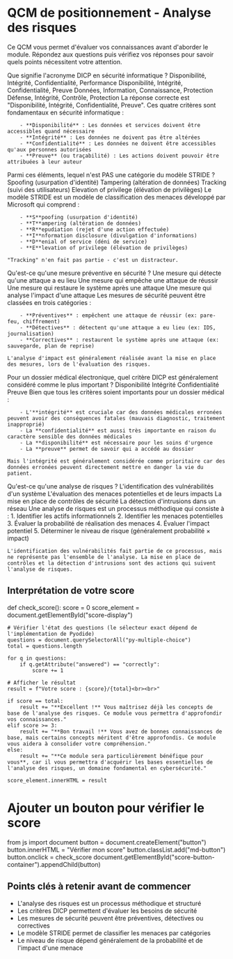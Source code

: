 # QCM de positionnement - Analyse des risques

Ce QCM vous permet d'évaluer vos connaissances avant d'aborder le module. Répondez aux questions puis vérifiez vos réponses pour savoir quels points nécessitent votre attention.

<py-multiple-choice id="q1">
  <py-title>Que signifie l'acronyme DICP en sécurité informatique ?</py-title>
  <py-choice>Disponibilité, Intégrité, Confidentialité, Performance</py-choice>
  <py-choice correct>Disponibilité, Intégrité, Confidentialité, Preuve</py-choice>
  <py-choice>Données, Information, Connaissance, Protection</py-choice>
  <py-choice>Défense, Intégrité, Contrôle, Protection</py-choice>
  <py-feedback>
    La réponse correcte est "Disponibilité, Intégrité, Confidentialité, Preuve". Ces quatre critères sont fondamentaux en sécurité informatique :

        - **Disponibilité** : Les données et services doivent être accessibles quand nécessaire
        - **Intégrité** : Les données ne doivent pas être altérées
        - **Confidentialité** : Les données ne doivent être accessibles qu'aux personnes autorisées
        - **Preuve** (ou traçabilité) : Les actions doivent pouvoir être attribuées à leur auteur
  </py-feedback>
</py-multiple-choice>

<py-multiple-choice id="q2">
  <py-title>Parmi ces éléments, lequel n'est PAS une catégorie du modèle STRIDE ?</py-title>
  <py-choice>Spoofing (usurpation d'identité)</py-choice>
  <py-choice>Tampering (altération de données)</py-choice>
  <py-choice correct>Tracking (suivi des utilisateurs)</py-choice>
  <py-choice>Elevation of privilege (élévation de privilèges)</py-choice>
  <py-feedback>
    Le modèle STRIDE est un modèle de classification des menaces développé par Microsoft qui comprend :

        - **S**poofing (usurpation d'identité)
        - **T**ampering (altération de données)
        - **R**epudiation (rejet d'une action effectuée)
        - **I**nformation disclosure (divulgation d'informations)
        - **D**enial of service (déni de service)
        - **E**levation of privilege (élévation de privilèges)
    
    "Tracking" n'en fait pas partie - c'est un distracteur.
  </py-feedback>
</py-multiple-choice>

<py-multiple-choice id="q3">
  <py-title>Qu'est-ce qu'une mesure préventive en sécurité ?</py-title>
  <py-choice>Une mesure qui détecte qu'une attaque a eu lieu</py-choice>
  <py-choice correct>Une mesure qui empêche une attaque de réussir</py-choice>
  <py-choice>Une mesure qui restaure le système après une attaque</py-choice>
  <py-choice>Une mesure qui analyse l'impact d'une attaque</py-choice>
  <py-feedback>
    Les mesures de sécurité peuvent être classées en trois catégories :
        
        - **Préventives** : empêchent une attaque de réussir (ex: pare-feu, chiffrement)
        - **Détectives** : détectent qu'une attaque a eu lieu (ex: IDS, journalisation)
        - **Correctives** : restaurent le système après une attaque (ex: sauvegarde, plan de reprise)
    
    L'analyse d'impact est généralement réalisée avant la mise en place des mesures, lors de l'évaluation des risques.
  </py-feedback>
</py-multiple-choice>

<py-multiple-choice id="q4">
  <py-title>Pour un dossier médical électronique, quel critère DICP est généralement considéré comme le plus important ?</py-title>
  <py-choice>Disponibilité</py-choice>
  <py-choice correct>Intégrité</py-choice>
  <py-choice>Confidentialité</py-choice>
  <py-choice>Preuve</py-choice>
  <py-feedback>
    Bien que tous les critères soient importants pour un dossier médical :

        - L'**intégrité** est cruciale car des données médicales erronées peuvent avoir des conséquences fatales (mauvais diagnostic, traitement inapproprié)
        - La **confidentialité** est aussi très importante en raison du caractère sensible des données médicales
        - La **disponibilité** est nécessaire pour les soins d'urgence
        - La **preuve** permet de savoir qui a accédé au dossier
    
    Mais l'intégrité est généralement considérée comme prioritaire car des données erronées peuvent directement mettre en danger la vie du patient.
  </py-feedback>
</py-multiple-choice>

<py-multiple-choice id="q5">
  <py-title>Qu'est-ce qu'une analyse de risques ?</py-title>
  <py-choice>L'identification des vulnérabilités d'un système</py-choice>
  <py-choice correct>L'évaluation des menaces potentielles et de leurs impacts</py-choice>
  <py-choice>La mise en place de contrôles de sécurité</py-choice>
  <py-choice>La détection d'intrusions dans un réseau</py-choice>
  <py-feedback>
    Une analyse de risques est un processus méthodique qui consiste à :
    1. Identifier les actifs informationnels
    2. Identifier les menaces potentielles
    3. Évaluer la probabilité de réalisation des menaces
    4. Évaluer l'impact potentiel
    5. Déterminer le niveau de risque (généralement probabilité × impact)
    
    L'identification des vulnérabilités fait partie de ce processus, mais ne représente pas l'ensemble de l'analyse. La mise en place de contrôles et la détection d'intrusions sont des actions qui suivent l'analyse de risques.
  </py-feedback>
</py-multiple-choice>

## Interprétation de votre score

<py-script>
def check_score():
    score = 0
    score_element = document.getElementById("score-display")
    
    # Vérifier l'état des questions (le sélecteur exact dépend de l'implémentation de Pyodide)
    questions = document.querySelectorAll("py-multiple-choice")
    total = questions.length
    
    for q in questions:
        if q.getAttribute("answered") == "correctly":
            score += 1
    
    # Afficher le résultat
    result = f"Votre score : {score}/{total}<br><br>"
    
    if score == total:
        result += "**Excellent !** Vous maîtrisez déjà les concepts de base de l'analyse des risques. Ce module vous permettra d'approfondir vos connaissances."
    elif score >= 3:
        result += "**Bon travail !** Vous avez de bonnes connaissances de base, mais certains concepts méritent d'être approfondis. Ce module vous aidera à consolider votre compréhension."
    else:
        result += "**Ce module sera particulièrement bénéfique pour vous**, car il vous permettra d'acquérir les bases essentielles de l'analyse des risques, un domaine fondamental en cybersécurité."
    
    score_element.innerHTML = result

# Ajouter un bouton pour vérifier le score
from js import document
button = document.createElement("button")
button.innerHTML = "Vérifier mon score"
button.classList.add("md-button")
button.onclick = check_score
document.getElementById("score-button-container").appendChild(button)
</py-script>

<div id="score-button-container"></div>
<div id="score-display"></div>

## Points clés à retenir avant de commencer

- L'analyse des risques est un processus méthodique et structuré
- Les critères DICP permettent d'évaluer les besoins de sécurité
- Les mesures de sécurité peuvent être préventives, détectives ou correctives
- Le modèle STRIDE permet de classifier les menaces par catégories
- Le niveau de risque dépend généralement de la probabilité et de l'impact d'une menace